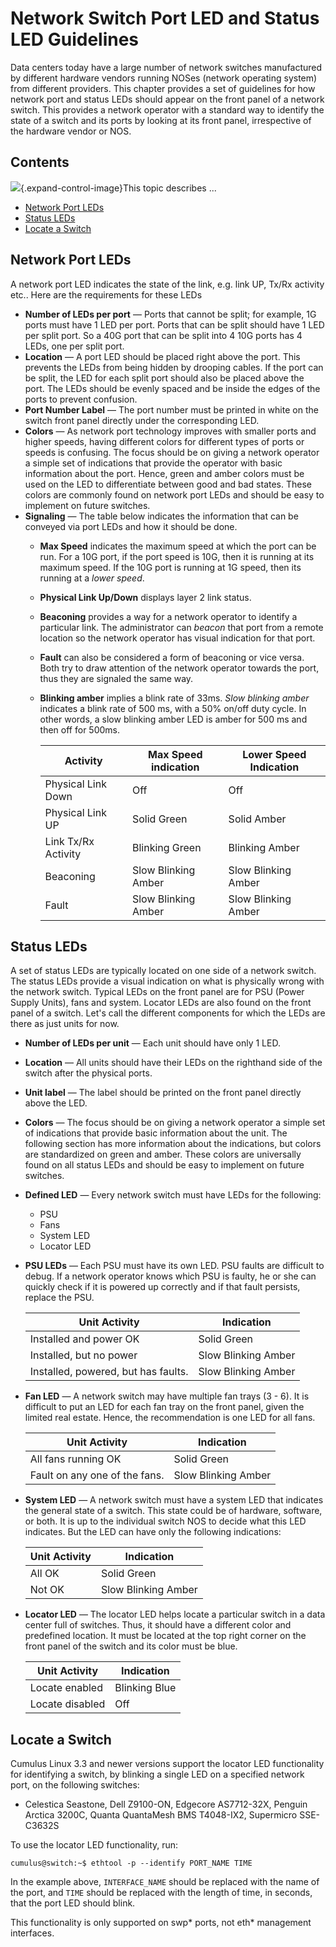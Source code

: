 # Network Switch Port LED and Status LED Guidelines

Data centers today have a large number of network switches manufactured
by different hardware vendors running NOSes (network operating system)
from different providers. This chapter provides a set of guidelines for
how network port and status LEDs should appear on the front panel of a
network switch. This provides a network operator with a standard way to
identify the state of a switch and its ports by looking at its front
panel, irrespective of the hardware vendor or NOS.

## Contents

![](images/icons/grey_arrow_down.png){.expand-control-image}This topic
describes ...

-   [Network Port
    LEDs](#NetworkSwitchPortLEDandStatusLEDGuidelines-NetworkPortLEDs)
-   [Status
    LEDs](#NetworkSwitchPortLEDandStatusLEDGuidelines-StatusLEDs)
-   [Locate a
    Switch](#NetworkSwitchPortLEDandStatusLEDGuidelines-LocateaSwitch)

## Network Port LEDs

A network port LED indicates the state of the link, e.g. link UP, Tx/Rx
activity etc.. Here are the requirements for these LEDs

-   **Number of LEDs per port** — Ports that cannot be split; for
    example, 1G ports must have 1 LED per port. Ports that can be split
    should have 1 LED per split port. So a 40G port that can be split
    into 4 10G ports has 4 LEDs, one per split port.
-   **Location** — A port LED should be placed right above the port.
    This prevents the LEDs from being hidden by drooping cables. If the
    port can be split, the LED for each split port should also be placed
    above the port. The LEDs should be evenly spaced and be inside the
    edges of the ports to prevent confusion.
-   **Port Number Label** — The port number must be printed in white on
    the switch front panel directly under the corresponding LED.
-   **Colors** — As network port technology improves with smaller ports
    and higher speeds, having different colors for different types of
    ports or speeds is confusing. The focus should be on giving a
    network operator a simple set of indications that provide the
    operator with basic information about the port. Hence, green and
    amber colors must be used on the LED to differentiate between good
    and bad states. These colors are commonly found on network port LEDs
    and should be easy to implement on future switches.
-   **Signaling** — The table below indicates the information that can
    be conveyed via port LEDs and how it should be done.
    -   **Max Speed** indicates the maximum speed at which the port can
        be run. For a 10G port, if the port speed is 10G, then it is
        running at its maximum speed. If the 10G port is running at 1G
        speed, then its running at a *lower speed*.
    -   **Physical Link Up/Down** displays layer 2 link status.
    -   **Beaconing** provides a way for a network operator to identify
        a particular link. The administrator can *beacon* that port from
        a remote location so the network operator has visual indication
        for that port.
    -   **Fault** can also be considered a form of beaconing or vice
        versa. Both try to draw attention of the network operator
        towards the port, thus they are signaled the same way.
    -   **Blinking amber** implies a blink rate of 33ms. *Slow blinking
        amber* indicates a blink rate of 500 ms, with a 50% on/off duty
        cycle. In other words, a slow blinking amber LED is amber for
        500 ms and then off for 500ms.

        | Activity            | Max Speed indication | Lower Speed Indication |
        |---------------------|----------------------|------------------------|
        | Physical Link Down  | Off                  | Off                    |
        | Physical Link UP    | Solid Green          | Solid Amber            |
        | Link Tx/Rx Activity | Blinking Green       | Blinking Amber         |
        | Beaconing           | Slow Blinking Amber  | Slow Blinking Amber    |
        | Fault               | Slow Blinking Amber  | Slow Blinking Amber    |

## Status LEDs

A set of status LEDs are typically located on one side of a network
switch. The status LEDs provide a visual indication on what is
physically wrong with the network switch. Typical LEDs on the front
panel are for PSU (Power Supply Units), fans and system. Locator LEDs
are also found on the front panel of a switch. Let's call the different
components for which the LEDs are there as just units for now.

-   **Number of LEDs per unit** — Each unit should have only 1 LED.
-   **Location** — All units should have their LEDs on the righthand
    side of the switch after the physical ports.
-   **Unit label** — The label should be printed on the front panel
    directly above the LED.
-   **Colors** — The focus should be on giving a network operator a
    simple set of indications that provide basic information about the
    unit. The following section has more information about the
    indications, but colors are standardized on green and amber. These
    colors are universally found on all status LEDs and should be easy
    to implement on future switches.
-   **Defined LED** — Every network switch must have LEDs for the
    following:   
    -   PSU
    -   Fans
    -   System LED 
    -   Locator LED
-   **PSU LEDs** — Each PSU must have its own LED. PSU faults are
    difficult to debug. If a network operator knows which PSU is faulty,
    he or she can quickly check if it is powered up correctly and if
    that fault persists, replace the PSU.

    | Unit Activity                       | Indication          |
    |-------------------------------------|---------------------|
    | Installed and power OK              | Solid Green         |
    | Installed, but no power             | Slow Blinking Amber |
    | Installed, powered, but has faults. | Slow Blinking Amber |

-   **Fan LED** — A network switch may have multiple fan trays (3 - 6).
    It is difficult to put an LED for each fan tray on the front panel,
    given the limited real estate. Hence, the recommendation is one LED
    for all fans.

    | Unit Activity                 | Indication          |
    |-------------------------------|---------------------|
    | All fans running OK           | Solid Green         |
    | Fault on any one of the fans. | Slow Blinking Amber |

-   **System LED** — A network switch must have a system LED that
    indicates the general state of a switch. This state could be of
    hardware, software, or both. It is up to the individual switch NOS
    to decide what this LED indicates. But the LED can have only the
    following indications:

    | Unit Activity | Indication          |
    |---------------|---------------------|
    | All OK        | Solid Green         |
    | Not OK        | Slow Blinking Amber |

-   **Locator LED** — The locator LED helps locate a particular switch
    in a data center full of switches. Thus, it should have a different
    color and predefined location. It must be located at the top right
    corner on the front panel of the switch and its color must be blue.

    | Unit Activity   | Indication    |
    |-----------------|---------------|
    | Locate enabled  | Blinking Blue |
    | Locate disabled | Off           |

## Locate a Switch

Cumulus Linux 3.3 and newer versions support the locator LED
functionality for identifying a switch, by blinking a single LED on a
specified network port, on the following switches:

-   Celestica Seastone, Dell Z9100-ON, Edgecore AS7712-32X, Penguin
    Arctica 3200C, Quanta QuantaMesh BMS T4048-IX2, Supermicro
    SSE-C3632S

To use the locator LED functionality, run:

``` plain
cumulus@switch:~$ ethtool -p --identify PORT_NAME TIME
```

In the example above, `INTERFACE_NAME` should be replaced with the name
of the port, and `TIME` should be replaced with the length of time, in
seconds, that the port LED should blink.

This functionality is only supported on swp\* ports, not eth\*
management interfaces.
